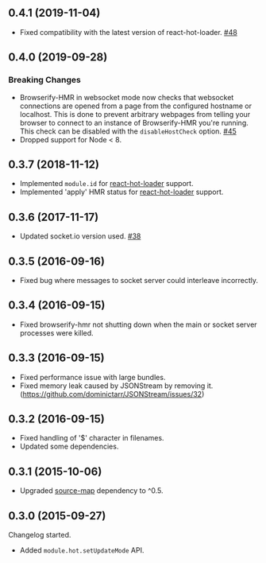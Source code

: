 ## 0.4.1 (2019-11-04)

* Fixed compatibility with the latest version of react-hot-loader. [#48](https://github.com/Macil/browserify-hmr/pull/48)

## 0.4.0 (2019-09-28)

### Breaking Changes
* Browserify-HMR in websocket mode now checks that websocket connections are opened from a page from the configured hostname or localhost. This is done to prevent arbitrary webpages from telling your browser to connect to an instance of Browserify-HMR you're running. This check can be disabled with the `disableHostCheck` option. [#45](https://github.com/Macil/browserify-hmr/pull/45)
* Dropped support for Node < 8.

## 0.3.7 (2018-11-12)

* Implemented `module.id` for [react-hot-loader](https://github.com/gaearon/react-hot-loader) support.
* Implemented 'apply' HMR status for [react-hot-loader](https://github.com/gaearon/react-hot-loader) support.

## 0.3.6 (2017-11-17)

* Updated socket.io version used. [#38](https://github.com/Macil/browserify-hmr/pull/38)

## 0.3.5 (2016-09-16)

* Fixed bug where messages to socket server could interleave incorrectly.

## 0.3.4 (2016-09-15)

* Fixed browserify-hmr not shutting down when the main or socket server processes were killed.

## 0.3.3 (2016-09-15)

* Fixed performance issue with large bundles.
* Fixed memory leak caused by JSONStream by removing it. (https://github.com/dominictarr/JSONStream/issues/32)

## 0.3.2 (2016-09-15)

* Fixed handling of '$' character in filenames.
* Updated some dependencies.

## 0.3.1 (2015-10-06)

* Upgraded [source-map](https://github.com/mozilla/source-map) dependency to ^0.5.

## 0.3.0 (2015-09-27)

Changelog started.
* Added `module.hot.setUpdateMode` API.
